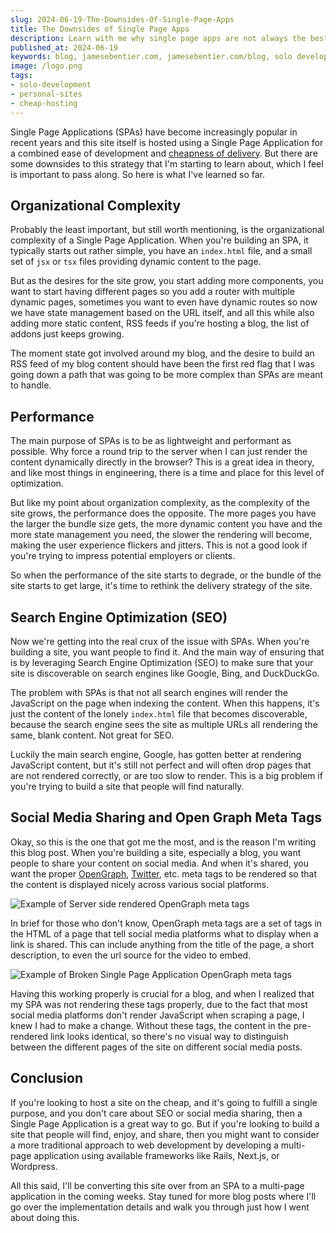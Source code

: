 ```yaml
---
slug: 2024-06-19-The-Downsides-Of-Single-Page-Apps
title: The Downsides of Single Page Apps
description: Learn with me why single page apps are not always the best choice for your web application.
published_at: 2024-06-19
keywords: blog, jamesebentier.com, jamesebentier.com/blog, solo development best practices, single page apps, server side rendering, seo best practices, social sharing meta tags
image: /logo.png
tags:
- solo-development
- personal-sites
- cheap-hosting
---
```


Single Page Applications (SPAs) have become increasingly popular in recent years and this site itself is hosted
using a Single Page Application for a combined ease of development and [cheapness of delivery](https://jamesebentier.com/blog/2024-06-06-hosting-a-personal-site-on-the-cheap).
But there are some downsides to this strategy that I'm starting to learn about, which I feel is important to pass
along. So here is what I've learned so far.

## Organizational Complexity

Probably the least important, but still worth mentioning, is the organizational complexity of a Single Page Application.
When you're building an SPA, it typically starts out rather simple, you have an `index.html` file, and a small set of
`jsx` or `tsx` files providing dynamic content to the page.

But as the desires for the site grow, you start adding more components, you want to start having different pages so you
add a router with multiple dynamic pages, sometimes you want to even have dynamic routes so now we have state management
based on the URL itself, and all this while also adding more static content, RSS feeds if you're hosting a blog, the
list of addons just keeps growing.

The moment state got involved around my blog, and the desire to build an RSS feed of my blog content should have been
the first red flag that I was going down a path that was going to be more complex than SPAs are meant to handle.

## Performance

The main purpose of SPAs is to be as lightweight and performant as possible. Why force a round trip to the server when
I can just render the content dynamically directly in the browser? This is a great idea in theory, and like most things
in engineering, there is a time and place for this level of optimization.

But like my point about organization complexity, as the complexity of the site grows, the performance does the opposite.
The more pages you have the larger the bundle size gets, the more dynamic content you have and the more state management
you need, the slower the rendering will become, making the user experience flickers and jitters. This is not a good
look if you're trying to impress potential employers or clients.

So when the performance of the site starts to degrade, or the bundle of the site starts to get large, it's time to
rethink the delivery strategy of the site.

## Search Engine Optimization (SEO)

Now we're getting into the real crux of the issue with SPAs. When you're building a site, you want people to find it.
And the main way of ensuring that is by leveraging Search Engine Optimization (SEO) to make sure that your site is
discoverable on search engines like Google, Bing, and DuckDuckGo.

The problem with SPAs is that not all search engines will render the JavaScript on the page when indexing the content.
When this happens, it's just the content of the lonely `index.html` file that becomes discoverable, because the search
engine sees the site as multiple URLs all rendering the same, blank content. Not great for SEO.

Luckily the main search engine, Google, has gotten better at rendering JavaScript content, but it's still not perfect
and will often drop pages that are not rendered correctly, or are too slow to render. This is a big problem if you're
trying to build a site that people will find naturally.

## Social Media Sharing and Open Graph Meta Tags

Okay, so this is the one that got me the most, and is the reason I'm writing this blog post. When you're building a
site, especially a blog, you want people to share your content on social media. And when it's shared, you want the proper
[OpenGraph](https://ogp.me/), [Twitter](https://developer.x.com/en/docs/twitter-for-websites/cards/overview/markup), etc.
meta tags to be rendered so that the content is displayed nicely across various social platforms.

![Example of Server side rendered OpenGraph meta tags](/blog/images/ssr-social-meta-tag.webp)

In brief for those who don't know, OpenGraph meta tags are a set of tags in the HTML of a page that tell social media
platforms what to display when a link is shared. This can include anything from the title of the page, a short description,
to even the url source for the video to embed.

![Example of Broken Single Page Application OpenGraph meta tags](/blog/images/spa-social-meta-tag.webp)

Having this working properly is crucial for a blog, and when I realized that my SPA was not rendering these tags properly,
due to the fact that most social media platforms don't render JavaScript when scraping a page, I knew I had to make a
change. Without these tags, the content in the pre-rendered link looks identical, so there's no visual way to distinguish
between the different pages of the site on different social media posts.

## Conclusion

If you're looking to host a site on the cheap, and it's going to fulfill a single purpose, and you don't care about
SEO or social media sharing, then a Single Page Application is a great way to go. But if you're looking to build a
site that people will find, enjoy, and share, then you might want to consider a more traditional approach to web
development by developing a multi-page application using available frameworks like Rails, Next.js, or Wordpress.

All this said, I'll be converting this site over from an SPA to a multi-page application in the coming weeks. Stay
tuned for more blog posts where I'll go over the implementation details and walk you through just how I went about
doing this.
